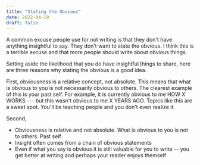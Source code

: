 ```yaml
---
title: "Stating the Obvious"
date: 2022-04-19
draft: false
---
```


A common excuse people use for not writing is that they don't have anything insightful to say. They don't want to state the obvious. I think this is a terrible excuse and that more people should write about obvious things.

Setting aside the likelihood that you do have insightful things to share, here are three reasons why stating the obvious is a good idea.

First, obviousness is a relative concept, not absolute. This means that what is obvious to you is not necessarily obvious to others. The clearest example of this is your past self. For example, it is currently obvious to me HOW X WORKS --- but this wasn't obvious to me X YEARS AGO. Topics like this are a sweet spot. You'll be teaching people and you don't even realize it.

Second, 

- Obviousness is relative and not absolute. What is obvious to you is not to others. Past self
- Insight often comes from a chain of obvious statements
- Even if what you say is obvious it is still valuable for you to write -- you get better at writing and perhaps your reader enjoys themself